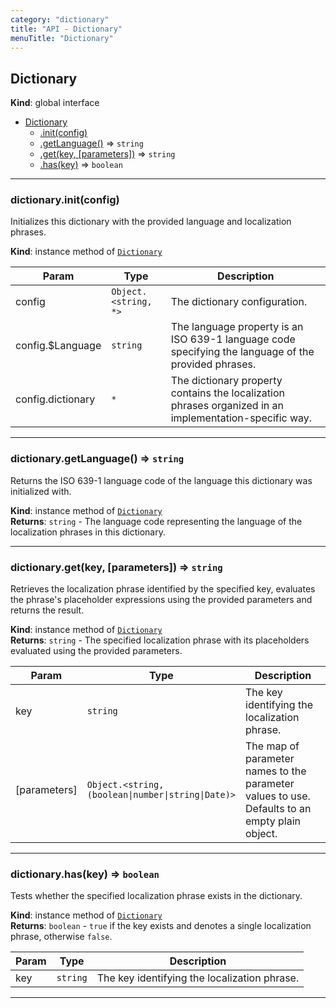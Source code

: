 ```yaml
---
category: "dictionary"
title: "API - Dictionary"
menuTitle: "Dictionary"
---
```


## Dictionary&nbsp;<a name="Dictionary" href="https://github.com/seznam/ima/blob/v17.7.8/packages/core/src/dictionary/Dictionary.js#L8" target="_blank"><span class="icon"><i class="fas fa-external-link-alt fa-xs"></i></span></a>
**Kind**: global interface  

* [Dictionary](#Dictionary)
    * [.init(config)](#Dictionary+init)
    * [.getLanguage()](#Dictionary+getLanguage) ⇒ <code>string</code>
    * [.get(key, [parameters])](#Dictionary+get) ⇒ <code>string</code>
    * [.has(key)](#Dictionary+has) ⇒ <code>boolean</code>


* * *

### dictionary.init(config)&nbsp;<a name="Dictionary+init" href="https://github.com/seznam/ima/blob/v17.7.8/packages/core/src/dictionary/Dictionary.js#L19" target="_blank"><span class="icon"><i class="fas fa-external-link-alt fa-xs"></i></span></a>
Initializes this dictionary with the provided language and localization
phrases.

**Kind**: instance method of [<code>Dictionary</code>](#Dictionary)  

| Param | Type | Description |
| --- | --- | --- |
| config | <code>Object.&lt;string, \*&gt;</code> | The dictionary configuration. |
| config.$Language | <code>string</code> | The language property is an ISO 639-1        language code specifying the language of the provided phrases. |
| config.dictionary | <code>\*</code> | The dictionary property contains the        localization phrases organized in an implementation-specific way. |


* * *

### dictionary.getLanguage() ⇒ <code>string</code>&nbsp;<a name="Dictionary+getLanguage" href="https://github.com/seznam/ima/blob/v17.7.8/packages/core/src/dictionary/Dictionary.js#L28" target="_blank"><span class="icon"><i class="fas fa-external-link-alt fa-xs"></i></span></a>
Returns the ISO 639-1 language code of the language this dictionary was
initialized with.

**Kind**: instance method of [<code>Dictionary</code>](#Dictionary)  
**Returns**: <code>string</code> - The language code representing the language of the
        localization phrases in this dictionary.  

* * *

### dictionary.get(key, [parameters]) ⇒ <code>string</code>&nbsp;<a name="Dictionary+get" href="https://github.com/seznam/ima/blob/v17.7.8/packages/core/src/dictionary/Dictionary.js#L42" target="_blank"><span class="icon"><i class="fas fa-external-link-alt fa-xs"></i></span></a>
Retrieves the localization phrase identified by the specified key,
evaluates the phrase's placeholder expressions using the provided
parameters and returns the result.

**Kind**: instance method of [<code>Dictionary</code>](#Dictionary)  
**Returns**: <code>string</code> - The specified localization phrase with its placeholders
        evaluated using the provided parameters.  

| Param | Type | Description |
| --- | --- | --- |
| key | <code>string</code> | The key identifying the localization phrase. |
| [parameters] | <code>Object.&lt;string, (boolean\|number\|string\|Date)&gt;</code> | The        map of parameter names to the parameter values to use.        Defaults to an empty plain object. |


* * *

### dictionary.has(key) ⇒ <code>boolean</code>&nbsp;<a name="Dictionary+has" href="https://github.com/seznam/ima/blob/v17.7.8/packages/core/src/dictionary/Dictionary.js#L52" target="_blank"><span class="icon"><i class="fas fa-external-link-alt fa-xs"></i></span></a>
Tests whether the specified localization phrase exists in the
dictionary.

**Kind**: instance method of [<code>Dictionary</code>](#Dictionary)  
**Returns**: <code>boolean</code> - `true` if the key exists and denotes a single
                  localization phrase, otherwise `false`.  

| Param | Type | Description |
| --- | --- | --- |
| key | <code>string</code> | The key identifying the localization phrase. |


* * *

